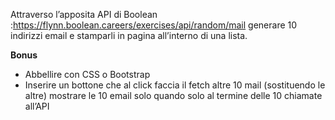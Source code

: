 Attraverso l’apposita API di Boolean :https://flynn.boolean.careers/exercises/api/random/mail
generare 10 indirizzi email e stamparli in pagina all’interno di una lista.

**Bonus**
- Abbellire con CSS o Bootstrap
- Inserire un bottone che al click faccia il fetch altre 10 mail (sostituendo le altre)
mostrare le 10 email solo quando solo al termine delle 10 chiamate all’API